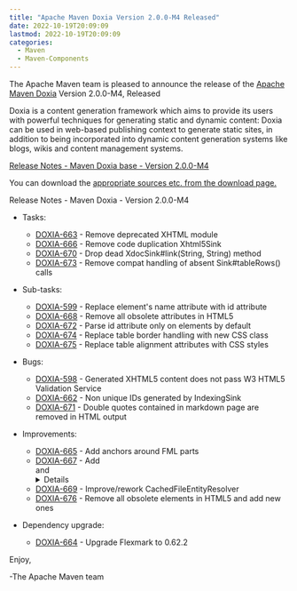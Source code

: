 ```yaml
---
title: "Apache Maven Doxia Version 2.0.0-M4 Released"
date: 2022-10-19T20:09:09
lastmod: 2022-10-19T20:09:09
categories:
  - Maven
  - Maven-Components
---
```

The Apache Maven team is pleased to announce the release of the 
[Apache Maven Doxia](https://maven.apache.org/doxia/) Version 2.0.0-M4, 
Released

Doxia is a content generation framework which aims to provide its users with powerful techniques for
generating static and dynamic content: Doxia can be used in web-based publishing context to generate
static sites, in addition to being incorporated into dynamic content generation systems like blogs,
wikis and content management systems.

<!-- more -->

[Release Notes - Maven Doxia base - Version 2.0.0-M4](https://issues.apache.org/jira/secure/ReleaseNote.jspa?projectId=12317230&version=12352066)
 
You can download the [appropriate sources etc. from the download page.][download]
 
Release Notes - Maven Doxia - Version 2.0.0-M4

* Tasks:

  * [DOXIA-663](https://issues.apache.org/jira/browse/DOXIA-663) - Remove deprecated XHTML module
  * [DOXIA-666](https://issues.apache.org/jira/browse/DOXIA-666) - Remove code duplication Xhtml5Sink
  * [DOXIA-670](https://issues.apache.org/jira/browse/DOXIA-670) - Drop dead XdocSink#link(String, String) method
  * [DOXIA-673](https://issues.apache.org/jira/browse/DOXIA-673) - Remove compat handling of absent Sink#tableRows() calls

* Sub-tasks:
 
  * [DOXIA-599](https://issues.apache.org/jira/browse/DOXIA-599) - Replace <a /> element's name attribute with id attribute
  * [DOXIA-668](https://issues.apache.org/jira/browse/DOXIA-668) - Remove all obsolete attributes in HTML5
  * [DOXIA-672](https://issues.apache.org/jira/browse/DOXIA-672) - Parse id attribute only on <a /> elements by default
  * [DOXIA-674](https://issues.apache.org/jira/browse/DOXIA-674) - Replace table border handling with new CSS class
  * [DOXIA-675](https://issues.apache.org/jira/browse/DOXIA-675) - Replace table alignment attributes with CSS styles

* Bugs:
 
  * [DOXIA-598](https://issues.apache.org/jira/browse/DOXIA-598) - Generated XHTML5 content does not pass W3 HTML5 Validation Service
  * [DOXIA-662](https://issues.apache.org/jira/browse/DOXIA-662) - Non unique IDs generated by IndexingSink
  * [DOXIA-671](https://issues.apache.org/jira/browse/DOXIA-671) - Double quotes contained in markdown page are removed in HTML output

* Improvements:
 
  * [DOXIA-665](https://issues.apache.org/jira/browse/DOXIA-665) - Add anchors around FML parts
  * [DOXIA-667](https://issues.apache.org/jira/browse/DOXIA-667) - Add <summary> and <details> to recognized tag list
  * [DOXIA-669](https://issues.apache.org/jira/browse/DOXIA-669) - Improve/rework CachedFileEntityResolver
  * [DOXIA-676](https://issues.apache.org/jira/browse/DOXIA-676) - Remove all obsolete elements in HTML5 and add new ones

* Dependency upgrade:
 
  * [DOXIA-664](https://issues.apache.org/jira/browse/DOXIA-664) - Upgrade Flexmark to 0.62.2

Enjoy,

-The Apache Maven team

[download]: https://maven.apache.org/doxia/downloads.html
